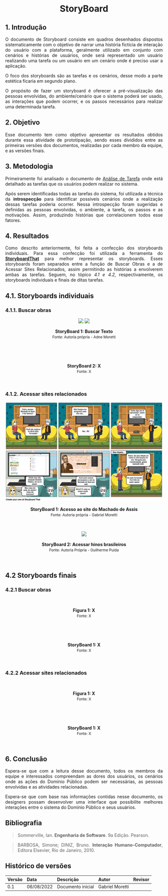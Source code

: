 # <center> StoryBoard

<div align='justify'>

## 1. Introdução
O documento de Storyboard consiste em quadros desenhados dispostos sistematicamente com o objetivo de narrar uma história fictícia de interação do usuário com a plataforma, geralmente utilizado em conjunto com cenários e histórias de usuários, onde será representado um usuário realizando uma tarefa ou um usuário em um cenário onde é preciso usar a aplicação.

O foco dos storyboards são as tarefas e os cenários, desse modo a parte estética ficaria em segundo plano.

O propósito de fazer um storyboard é oferecer a pré-visualização das pessoas envolvidas, do ambiente/cenário que o sistema poderá ser usado, as interações que podem ocorrer, e os passos necessários para realizar uma determinada tarefa.

## 2. Objetivo
Esse documento tem como objetivo apresentar os resultados obtidos durante essa atividade de prototipação, sendo esses divididos entre as primeiras versões dos documentos, realizadas por cada membro da equipe, e as versões finais.

## 3. Metodologia
Primeiramente foi analisado o documento de [Análise de Tarefa](../../analiseRequisitos/analiseTarefas.md) onde está detalhado as tarefas que os usuários podem realizar no sistema.

Após serem identificadas todas as tarefas do sistema, foi utilizada a técnica da **introspecção** para identificar possíveis cenários onde a realização dessas tarefas poderia ocorrer. Nessa introspecção foram sugeridas e definidas as pessoas envolvidas, o ambiente, a tarefa, os passos e as motivações. Assim, produzindo histórias que correlacionem todos esse fatores.

## 4. Resultados

Como descrito anteriormente, foi feita a confecção dos storyboards individuais. Para essa confecção foi utilizada a ferramenta do [**StoryboardThat**](https://www.storyboardthat.com/) para melhor representar os storyboards. Esses storyboards foram separados entre a função de Buscar Obras e a de Acessar Sites Relacionados, assim permitindo as histórias a envolverem ambas as tarefas. Seguem, no tópico _4.1 e 4.2_, respectivamente, os storyboards individuais e finais de ditas tarefas.

## 4.1. Storyboards individuais

### 4.1.1. Buscar obras

<p align="center">
<img src='https://user-images.githubusercontent.com/64036847/183446056-1d44df60-c133-48cb-a560-d28bd27b5fe3.jpeg' width=500px>
<img src='https://user-images.githubusercontent.com/64036847/183510651-742de894-4d3f-480e-838c-847572af930e.jpeg' width=500px>
  <figcaption align='center'>
    <b>StoryBoard 1: Buscar Texto</b>
    </br>
    <small>Fonte: Autoria própria - Adne Moretti</small>
  </figcaption>
</p></br>

<p align="center">
<img src=''>
  <figcaption align='center'>
    <b>StoryBoard 2: X </b>
    </br>
    <small>Fonte: X</small>
  </figcaption>
</p></br>

### 4.1.2. Acessar sites relacionados

<p align="center">
<img src='../../assets/imagens/storyboards/storyboard_Gabriel.png'>
  <figcaption align='center'>
    <b>StoryBoard 1: Acesso ao site do Machado de Assis</b>
    </br>
    <small>Fonte: Autoria própria - Gabriel Moretti</small>
  </figcaption>
</p></br>

<p align="center">
  <img src='https://user-images.githubusercontent.com/70032505/183531967-e5d34052-ed2e-42d6-a0e3-15565a658edb.png'>
  <figcaption align='center'>
    <b>StoryBoard 2: Acessar hinos brasileiros</b>
    </br>
  <small>Fonte: Autoria Própria - Guilherme Puida</small>
  </figcaption>
  </p></br>

## 4.2 Storyboards finais

### 4.2.1 Buscar obras

<p align="center">
<img src=''>
  <figcaption align='center'>
    <b>Figura 1: X</b>
    </br>
    <small>Fonte: X</small>
  </figcaption>
</p></br>

<p align="center">
<img src=''>
  <figcaption align='center'>
    <b>StoryBoard 1: X</b>
    </br>
    <small>Fonte: X</small>
  </figcaption>
</p></br>

### 4.2.2 Acessar sites relacionados

<p align="center">
<img src=''>
  <figcaption align='center'>
    <b>Figura 1: X</b>
    </br>
    <small>Fonte: X</small>
  </figcaption>
</p></br>

<p align="center">
<img src=''>
  <figcaption align='center'>
    <b>StoryBoard 1: X</b>
    </br>
    <small>Fonte: X</small>
  </figcaption>
</p></br>

## 6. Conclusão

Espera-se que com a leitura desse documento, todos os membros da equipe e interessados compreendam as dores dos usuários, os cenários onde as ações do Domínio Público podem ser necessárias, as pessoas envolvidas e as atividades relacionadas.

Espera-se que com base nas informações contidas nesse documento, os designers possam desenvolver uma interface que possibilite melhores interações entre o sistema do Domínio Público e seus usuários.

## Bibliografia

>Sommerville, Ian. **Engenharia de Software**. 9a Edição. Pearson.

>BARBOSA, Simone; DINIZ, Bruno. **Interação Humano-Computador**, Editora Elsevier, Rio de Janeiro, 2010.

## Histórico de versões

| Versão | Data       | Descrição                                 | Autor        | Revisor   |
| ------ | ---------- | ----------------------------------------- | ------------ | --------- |
| 0.1    | 06/08/2022 | Documento inicial                         | Gabriel Moretti  |  |

